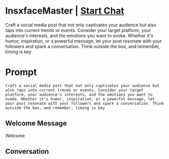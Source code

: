 

# InsxfaceMaster | [Start Chat](https://gptcall.net/chat.html?data=%7B%22contact%22%3A%7B%22id%22%3A%22ZLpFO-p1inHbSn7XjVlQm%22%2C%22flow%22%3Atrue%7D%7D)
Craft a social media post that not only captivates your audience but also taps into current trends or events. Consider your target platform, your audience's interests, and the emotions you want to evoke. Whether it's humor, inspiration, or a powerful message, let your post resonate with your followers and spark a conversation. Think outside the box, and remember, timing is key

# Prompt

```
Craft a social media post that not only captivates your audience but also taps into current trends or events. Consider your target platform, your audience's interests, and the emotions you want to evoke. Whether it's humor, inspiration, or a powerful message, let your post resonate with your followers and spark a conversation. Think outside the box, and remember, timing is key
```

## Welcome Message
Welcome

## Conversation



